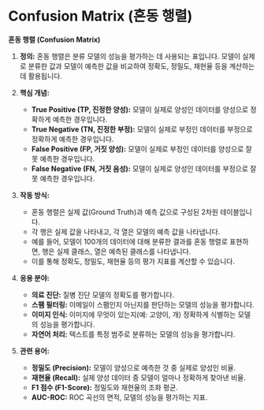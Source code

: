 # Confusion Matrix (혼동 행렬)

**혼동 행렬 (Confusion Matrix)**

1. **정의:** 혼동 행렬은 분류 모델의 성능을 평가하는 데 사용되는 표입니다. 모델이 실제로 분류한 값과 모델이 예측한 값을 비교하여 정확도, 정밀도, 재현율 등을 계산하는 데 활용됩니다.

2. **핵심 개념:**
    *   **True Positive (TP, 진정한 양성):** 모델이 실제로 양성인 데이터를 양성으로 정확하게 예측한 경우입니다.
    *   **True Negative (TN, 진정한 부정):** 모델이 실제로 부정인 데이터를 부정으로 정확하게 예측한 경우입니다.
    *   **False Positive (FP, 거짓 양성):** 모델이 실제로 부정인 데이터를 양성으로 잘못 예측한 경우입니다.
    *   **False Negative (FN, 거짓 음성):** 모델이 실제로 양성인 데이터를 부정으로 잘못 예측한 경우입니다.

3. **작동 방식:**
    *   혼동 행렬은 실제 값(Ground Truth)과 예측 값으로 구성된 2차원 테이블입니다.
    *   각 행은 실제 값을 나타내고, 각 열은 모델의 예측 값을 나타냅니다.
    *   예를 들어, 모델이 100개의 데이터에 대해 분류한 결과를 혼동 행렬로 표현하면, 행은 실제 클래스, 열은 예측된 클래스를 나타냅니다.
    *   이를 통해 정확도, 정밀도, 재현율 등의 평가 지표를 계산할 수 있습니다.

4. **응용 분야:**
    *   **의료 진단:** 질병 진단 모델의 정확도를 평가합니다.
    *   **스팸 필터링:** 이메일이 스팸인지 아닌지를 판단하는 모델의 성능을 평가합니다.
    *   **이미지 인식:** 이미지에 무엇이 있는지(예: 고양이, 개) 정확하게 식별하는 모델의 성능을 평가합니다.
    *   **자연어 처리:** 텍스트를 특정 범주로 분류하는 모델의 성능을 평가합니다.

5. **관련 용어:**
    *   **정밀도 (Precision):** 모델이 양성으로 예측한 것 중 실제로 양성인 비율.
    *   **재현율 (Recall):** 실제 양성 데이터 중 모델이 얼마나 정확하게 찾아낸 비율.
    *   **F1 점수 (F1-Score):** 정밀도와 재현율의 조화 평균.
    *   **AUC-ROC:** ROC 곡선의 면적, 모델의 성능을 평가하는 지표.